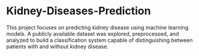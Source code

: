 # Kidney-Diseases-Prediction
This project focuses on predicting kidney disease using machine learning models. A publicly available dataset was explored, preprocessed, and analyzed to build a classification system capable of distinguishing between patients with and without kidney disease. 

